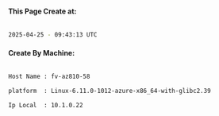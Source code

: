
   
#### This Page Create at:

```bash

2025-04-25 - 09:43:13 UTC

```

#### Create By Machine:

```bash

Host Name : fv-az810-58

platform  : Linux-6.11.0-1012-azure-x86_64-with-glibc2.39

Ip Local  : 10.1.0.22

```

